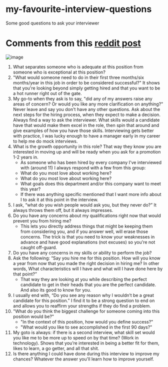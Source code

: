 # my-favourite-interview-questions
Some good questions to ask your interviewer

# Comments from this [reddit post](https://www.reddit.com/r/AskReddit/comments/7o8qr7/what_are_good_questions_to_ask_the_interviewer/)
![image](https://user-images.githubusercontent.com/22425217/144521675-208c1bac-53e4-499a-a999-6fc02d31ecca.png)

1. What separates someone who is adequate at this position from someone who is exceptional at this position?
2. "What would someone need to do in their first three months/six months/year in this job in order to be considered successful?" It shows that you're looking beyond simply getting hired and that you want to be a hot runner right out of the gate.
3. My go-to when they ask is to say, "did any of my answers raise any areas of concern? Or would you like any more clarification on anything?" Never leave and say you don't have any other questions. Ask about the next steps for the hiring process, when they expect to make a decision. Always find a way to ask the interviewer. What skills would a candidate have that would make them excel in the role, then spin that around and give examples of how you have those skills. Interviewing gets better with practice, I was lucky enough to have a manager early in my career to help me do mock interviews.
4. What is the growth opportunity in this role? That way they know you are interested in moving up and will be ready when you ask for a promotion 1-2 years in.
    - As someone who has been hired by every company I've interviewed with (around 11) I always respond with a few from this group:
    - What do you most love about working here?
    -  What do you most love about working here?
    -  What goals does this department and/or this company want to meet this year? 
    -  If there was anything specific mentioned that I want more info about I to ask it at this point in the interview.
5. I ask, “what do you wish people would ask you, but they never do?” It always throws them off, but it always impresses.
6. Do you have any concerns about my qualifications right now that would prevent you from hiring me?
    - This lets you directly address things that might be keeping them from considering you, and if you answer well, will erase those concerns. The trick is that you need to know your weaknesses in advance and have good explanations (not excuses) so you're not caught off-guard.
7. Do you have any concerns in my skills or ability to perform the job?
8. Ask the following: “Say you hire me for this position. How will you know a year from now that you made the right decision in hiring me? In other words, What characteristics will I have and what will I have done here by that point?”
    - That way they are looking at you while describing the perfect candidate to get in their heads that you are the perfect candidate. And also its good to know for you.
9. I usually end with, “Do you see any reason why I wouldn’t be a great candidate for this position.” I find it to be a strong question to end on and allows you to reaffirm your strengths if they do find a problem.
10. "What do you think the biggest challenge for someone coming into this position would be?"
    - "In the context of this position, how would you define success?"
    - "What would you like to see accomplished in the first 90 days?"
11.  My goto is always: if there is a second interview, what skill set would you like me to be more up to speed on by that time? (Work in technology). Shows that you’re interested in being a better fit for them, likes to learn, a go getter, and all that shit.
12. Is there anything I could have done during this interview to improve my chances?
Whatever the answer you'll learn how to improve yourself.

